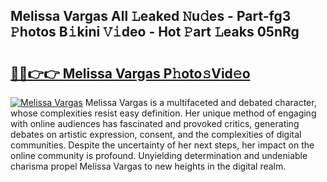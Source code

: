 ## Melissa Vargas All 𝙻eaked 𝙽u𝚍es - Part-fg3 𝙿hotos B𝚒kini 𝚅𝚒deo - Hot 𝙿art 𝙻eaks 05nRg

# <h2><a href="http://ld3i5ld.urlbe.top/?page=Melissa+Vargas">🔗🔗👉👉 Melissa Vargas P𝚑oto𝚜Vid𝚎o</a></h2>

[![Melissa Vargas](https://i.imgur.com/eBuTRDB.gif)](http://ld3i5ld.urlbe.top/?page=Melissa+Vargas)
Melissa Vargas is a multifaceted and debated character, whose complexities resist easy definition. Her unique method of engaging with online audiences has fascinated and provoked critics, generating debates on artistic expression, consent, and the complexities of digital communities. Despite the uncertainty of her next steps, her impact on the online community is profound. Unyielding determination and undeniable charisma propel Melissa Vargas to new heights in the digital realm.

